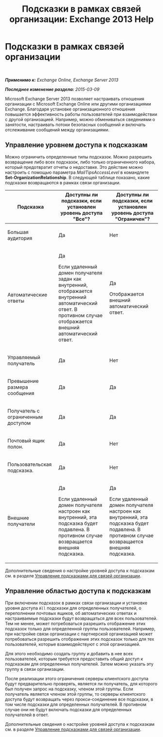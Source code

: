 ﻿---
title: 'Подсказки в рамках связей организации: Exchange 2013 Help'
TOCTitle: Подсказки в рамках связей организации
ms:assetid: 1784256f-abe1-4503-b8c4-26d544b73452
ms:mtpsurl: https://technet.microsoft.com/ru-ru/library/JJ670165(v=EXCHG.150)
ms:contentKeyID: 50487544
ms.date: 05/22/2018
mtps_version: v=EXCHG.150
ms.translationtype: MT
---

# Подсказки в рамках связей организации

 

_**Применимо к:** Exchange Online, Exchange Server 2013_

_**Последнее изменение раздела:** 2015-03-09_

Microsoft Exchange Server 2013 позволяет настраивать отношения организации с Microsoft Exchange Online или другими организациями Exchange. Благодаря установке организационного отношения повышается эффективность работы пользователей при взаимодействии с другой организацией. Например, можно обмениваться сведениями о занятости, настраивать потоки безопасных сообщений и включать отслеживание сообщений между организациями.

## Управление уровнем доступа к подсказкам

Можно ограничить определенные типы подсказок. Можно разрешить возвращение либо всех подсказок, либо только ограниченного набора, который предотвратит отчеты о недоставке. Это действие можно настроить с помощью параметра *MailTipsAccessLevel* в командлете **Set-OrganizationRelationship**. В следующей таблице показано, какие подсказки возвращаются в рамках связи организации.


<table>
<colgroup>
<col style="width: 33%" />
<col style="width: 33%" />
<col style="width: 33%" />
</colgroup>
<thead>
<tr class="header">
<th>Подсказка</th>
<th>Доступны ли подсказки, если установлен уровень доступа &quot;Все&quot;?</th>
<th>Доступны ли подсказки, если установлен уровень доступа &quot;Ограничен&quot;?</th>
</tr>
</thead>
<tbody>
<tr class="odd">
<td><p>Большая аудитория</p></td>
<td><p>Да</p></td>
<td><p>Нет</p></td>
</tr>
<tr class="even">
<td><p>Автоматические ответы</p></td>
<td><p>Да</p>
<p>Если удаленный домен получателя задан как внутренний, отображается внутренний автоматический ответ. В противном случае отображается внешний автоматический ответ.</p></td>
<td><p>Да</p>
<p>Отображается внешний автоматический ответ.</p></td>
</tr>
<tr class="odd">
<td><p>Управляемый получатель</p></td>
<td><p>Да</p></td>
<td><p>Нет</p></td>
</tr>
<tr class="even">
<td><p>Превышение размера сообщения</p></td>
<td><p>Да</p></td>
<td><p>Да</p></td>
</tr>
<tr class="odd">
<td><p>Получатель с ограниченным доступом</p></td>
<td><p>Да</p></td>
<td><p>Да</p></td>
</tr>
<tr class="even">
<td><p>Почтовый ящик полон.</p></td>
<td><p>Да</p></td>
<td><p>Нет</p></td>
</tr>
<tr class="odd">
<td><p>Пользовательская подсказка.</p></td>
<td><p>Да</p></td>
<td><p>Нет</p></td>
</tr>
<tr class="even">
<td><p>Внешние получатели</p></td>
<td><p>Да</p>
<p>Если удаленный домен получателя настроен как внутренний, эта подсказка будет подавлена. В противном случае возвращается внешняя подсказка.</p></td>
<td><p>Да</p>
<p>Если удаленный домен получателя настроен как внутренний, эта подсказка будет подавлена. В противном случае возвращается внешняя подсказка.</p></td>
</tr>
</tbody>
</table>


Дополнительные сведения о настройке уровней доступа к подсказкам см. в разделе [Управление подсказками для связей организации](manage-mailtips-for-organization-relationships-exchange-2013-help.md).

## Управление областью доступа к подсказкам

При включении подсказок в рамках связи организации и установке уровня доступа `All` подсказки для определенных получателей, о переполнении почтовых ящиков, об автоматических ответах и настраиваемые подсказки будут возвращаться для всех пользователей. Тем не менее, может потребоваться разрешить отображение этих подсказок только для определенной группы пользователей. Например, при настройке связи организации с партнерской организацией может потребоваться разрешить отображение этих подсказок только для тех пользователей, которые взаимодействуют с этой организацией.

Для этого необходимо создать группу и добавить в нее всех пользователей, которым требуется предоставить общий доступ к подсказкам для определенных получателей. Затем можно указать эту группу в связи организации.

После реализации этого ограничения серверы клиентского доступа будут предварительно проверять, является ли получатель, для которого был получен запрос на подсказку, членом этой группы. Если получатель является членом этой группы, то серверы клиентского доступа будут возвращать через прокси-соединение все подсказки, в том числе подсказки для определенных получателей. В противном случае они не будут включать подсказки для определенных получателей в ответ.

Дополнительные сведения о настройке уровней доступа к подсказкам см. в разделе [Управление подсказками для связей организации](manage-mailtips-for-organization-relationships-exchange-2013-help.md).

